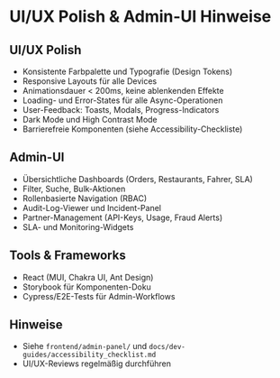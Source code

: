 # UI/UX Polish & Admin-UI Hinweise

## UI/UX Polish
- Konsistente Farbpalette und Typografie (Design Tokens)
- Responsive Layouts für alle Devices
- Animationsdauer < 200ms, keine ablenkenden Effekte
- Loading- und Error-States für alle Async-Operationen
- User-Feedback: Toasts, Modals, Progress-Indicators
- Dark Mode und High Contrast Mode
- Barrierefreie Komponenten (siehe Accessibility-Checkliste)

## Admin-UI
- Übersichtliche Dashboards (Orders, Restaurants, Fahrer, SLA)
- Filter, Suche, Bulk-Aktionen
- Rollenbasierte Navigation (RBAC)
- Audit-Log-Viewer und Incident-Panel
- Partner-Management (API-Keys, Usage, Fraud Alerts)
- SLA- und Monitoring-Widgets

## Tools & Frameworks
- React (MUI, Chakra UI, Ant Design)
- Storybook für Komponenten-Doku
- Cypress/E2E-Tests für Admin-Workflows

## Hinweise
- Siehe `frontend/admin-panel/` und `docs/dev-guides/accessibility_checklist.md`
- UI/UX-Reviews regelmäßig durchführen
